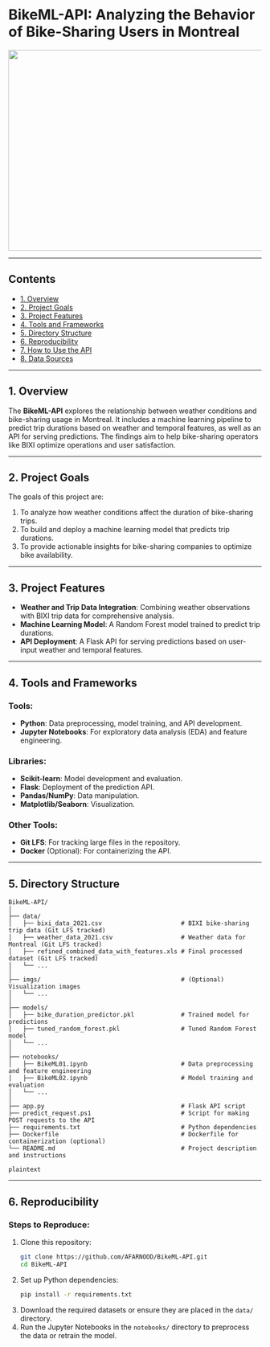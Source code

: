 # BikeML-API: Analyzing the Behavior of Bike-Sharing Users in Montreal

<img src="https://github.com/AFARNOOD/BikeML/blob/main/imgs/DALL%C2%B7E%202024-11-20%2011.40.15%20-%20A%20wide%20aspect%20ratio%2C%20minimalistic%20illustration%20of%20urban%20bike-sharing%20in%20Montreal.%20The%20design%20includes%20a%20simple%20bicycle%20next%20to%20a%20modern%20urban%20bike%20rac.webp" width="700" height="400">

---

## Contents

- [1. Overview](#overview)
- [2. Project Goals](#project-goals)
- [3. Project Features](#project-features)
- [4. Tools and Frameworks](#tools-and-frameworks)
- [5. Directory Structure](#directory-structure)
- [6. Reproducibility](#reproducibility)
- [7. How to Use the API](#api-usage)
- [8. Data Sources](#data-sources)

---

## 1. Overview <a name="overview"></a>

The **BikeML-API** explores the relationship between weather conditions and bike-sharing usage in Montreal. It includes a machine learning pipeline to predict trip durations based on weather and temporal features, as well as an API for serving predictions. The findings aim to help bike-sharing operators like BIXI optimize operations and user satisfaction.

---

## 2. Project Goals <a name="project-goals"></a>

The goals of this project are:
1. To analyze how weather conditions affect the duration of bike-sharing trips.
2. To build and deploy a machine learning model that predicts trip durations.
3. To provide actionable insights for bike-sharing companies to optimize bike availability.

---

## 3. Project Features <a name="project-features"></a>

- **Weather and Trip Data Integration**: Combining weather observations with BIXI trip data for comprehensive analysis.
- **Machine Learning Model**: A Random Forest model trained to predict trip durations.
- **API Deployment**: A Flask API for serving predictions based on user-input weather and temporal features.

---

## 4. Tools and Frameworks <a name="tools-and-frameworks"></a>

### Tools:
- **Python**: Data preprocessing, model training, and API development.
- **Jupyter Notebooks**: For exploratory data analysis (EDA) and feature engineering.

### Libraries:
- **Scikit-learn**: Model development and evaluation.
- **Flask**: Deployment of the prediction API.
- **Pandas/NumPy**: Data manipulation.
- **Matplotlib/Seaborn**: Visualization.

### Other Tools:
- **Git LFS**: For tracking large files in the repository.
- **Docker** (Optional): For containerizing the API.

---

## 5. Directory Structure <a name="directory-structure"></a>

```plaintext
BikeML-API/
│
├── data/
│   ├── bixi_data_2021.csv                      # BIXI bike-sharing trip data (Git LFS tracked)
│   ├── weather_data_2021.csv                   # Weather data for Montreal (Git LFS tracked)
│   ├── refined_combined_data_with_features.xls # Final processed dataset (Git LFS tracked)
│   └── ...
│
├── imgs/                                       # (Optional) Visualization images
│   └── ...
│
├── models/
│   ├── bike_duration_predictor.pkl             # Trained model for predictions
│   ├── tuned_random_forest.pkl                 # Tuned Random Forest model
│   └── ...
│
├── notebooks/
│   ├── BikeML01.ipynb                          # Data preprocessing and feature engineering
│   ├── BikeML02.ipynb                          # Model training and evaluation
│   └── ...
│
├── app.py                                      # Flask API script
├── predict_request.ps1                         # Script for making POST requests to the API
├── requirements.txt                            # Python dependencies
├── Dockerfile                                  # Dockerfile for containerization (optional)
└── README.md                                   # Project description and instructions

plaintext

```

---

## 6. Reproducibility <a name="reproducibility"></a>

### Steps to Reproduce:
1. Clone this repository:
   ```bash
   git clone https://github.com/AFARNOOD/BikeML-API.git
   cd BikeML-API

2. Set up Python dependencies:
   ```bash
   pip install -r requirements.txt

3. Download the required datasets or ensure they are placed in the `data/` directory.
4. Run the Jupyter Notebooks in the `notebooks/` directory to preprocess the data or retrain the model.



